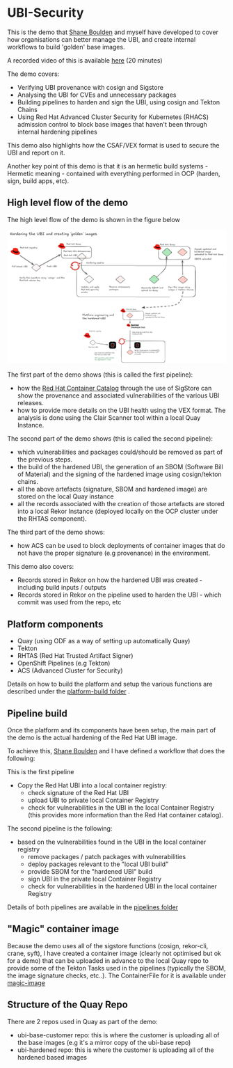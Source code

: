 # UBI-Security
This is the demo that [Shane Boulden](https://github.com/shaneboulden) and myself have developed to cover how organisations can better manage the UBI, and create internal workflows to build 'golden' base images.

A recorded video of this is available [here](https://videos.learning.redhat.com/media/Platform%20engineering%20and%20building%20UBI-based%20golden%20images/1_bio6rg2o) (20 minutes)

The demo covers:
- Verifying UBI provenance with cosign and Sigstore
- Analysing the UBI for CVEs and unnecessary packages
- Building pipelines to harden and sign the UBI, using cosign and Tekton Chains
- Using Red Hat Advanced Cluster Security for Kubernetes (RHACS) admission control to block base images that haven't been through internal hardening pipelines

This demo also highlights how the CSAF/VEX format is used to secure the UBI and report on it.

Another key point of this demo is that it is an hermetic build systems - Hermetic meaning - contained with everything performed in OCP (harden, sign, build apps, etc).



## High level flow of the demo

The high level flow of the demo is shown in the figure below

![Browser](https://github.com/SimonDelord/UBI-Security/blob/main/images/UBI-demo-flow.png)


The first part of the demo shows (this is called the first pipeline):
 - how the [Red Hat Container Catalog](https://catalog.redhat.com/software/containers/) through the use of SigStore can show the provenance and associated vulnerabilities of the various UBI releases.
 - how to provide more details on the UBI health using the VEX format. The analysis is done using the Clair Scanner tool within a local Quay Instance.

The second part of the demo shows (this is called the second pipeline):
 - which vulnerabilities and packages could/should be removed as part of the previous steps.
 - the build of the hardened UBI, the generation of an SBOM (Software Bill of Material) and the signing of the hardened image using cosign/tekton chains.
 - all the above artefacts (signature, SBOM and hardened image) are stored on the local Quay instance
 - all the records associated with the creation of those artefacts are stored into a local Rekor Instance (deployed locally on the OCP cluster under the RHTAS component).

The third part of the demo shows:
 - how ACS can be used to block deployments of container images that do not have the proper signature (e.g provenance) in the environment. 

This demo also covers:
 - Records stored in Rekor on how the hardened UBI was created - including build inputs / outputs
 - Records stored in Rekor on the pipeline used to harden the UBI - which commit was used from the repo, etc


## Platform components

 - Quay (using ODF as a way of setting up automatically Quay)
 - Tekton
 - RHTAS (Red Hat Trusted Artifact Signer)
 - OpenShift Pipelines (e.g Tekton)
 - ACS (Advanced Cluster for Security)

Details on how to build the platform and setup the various functions are described under the [platform-build folder](https://github.com/SimonDelord/UBI-Security/tree/main/platform-build) . 


## Pipeline build

Once the platform and its components have been setup, the main part of the demo is the actual hardening of the Red Hat UBI image.

To achieve this, [Shane Boulden](https://github.com/shaneboulden) and I have defined a workflow that does the following: 

This is the first pipeline
 - Copy the Red Hat UBI into a local container registry:
    - check signature of the Red Hat UBI
    - upload UBI to private local Container Registry
    - check for vulnerabilities in the UBI in the local Container Registry (this provides more information than the Red Hat container catalog). 

The second pipeline is the following:
 - based on the vulnerabilities found in the UBI in the local container registry
    - remove packages / patch packages with vulnerabilities
    - deploy packages relevant to the "local UBI build"
    - provide SBOM for the "hardened UBI" build
    - sign UBI in the private local Container Registry
    - check for vulnerabilities in the hardened UBI in the local container Registry 

Details of both pipelines are available in the [pipelines folder](https://github.com/SimonDelord/UBI-Security/tree/main/pipelines)

## "Magic" container image

Because the demo uses all of the sigstore functions (cosign, rekor-cli, crane, syft), I have created a container image (clearly not optimised but ok for a demo) that can be uploaded in advance to the local Quay repo to provide some of the Tekton Tasks used in the pipelines (typically the SBOM, the image signature checks, etc..).
The ContainerFile for it is available under [magic-image](https://github.com/SimonDelord/UBI-Security/tree/main/bastion-build)


## Structure of the Quay Repo

There are 2 repos used in Quay as part of the demo:
 - ubi-base-customer repo: this is where the customer is uploading all of the base images (e.g it's a mirror copy of the ubi-base repo)
 - ubi-hardened repo: this is where the customer is uploading all of the hardened based images

